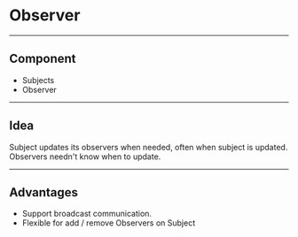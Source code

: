 # Observer
---

## Component
 * Subjects
 * Observer

---

## Idea
Subject updates its observers when needed, often when subject is updated.
Observers needn't know when to update.

---

## Advantages
 * Support broadcast communication.
 * Flexible for add / remove Observers on Subject
